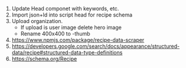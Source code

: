 1. Update Head componet with keywords, etc.
2. Import json+ld into script head for recipe schema
3. Upload organization.
    - If upload is user image delete hero image
    - Rename 400x400 to -thumb
4. https://www.npmjs.com/package/recipe-data-scraper
5. https://developers.google.com/search/docs/appearance/structured-data/recipe#structured-data-type-definitions
6. https://schema.org/Recipe
